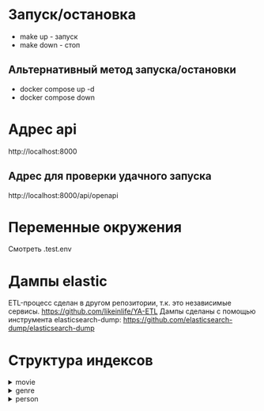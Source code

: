 # Запуск/остановка
- make up - запуск
- make down - стоп

## Альтернативный метод запуска/остановки
- docker compose up -d
- docker compose down

# Адрес api
http://localhost:8000

## Адрес для проверки удачного запуска
http://localhost:8000/api/openapi

# Переменные окружения
Смотреть .test.env

# Дампы elastic
ETL-процесс сделан в другом репозитории, т.к. это независимые сервисы.
https://github.com/likeinlife/YA-ETL
Дампы сделаны с помощью инструмента elasticsearch-dump:
https://github.com/elasticsearch-dump/elasticsearch-dump

# Структура индексов
<details>
<summary>movie</summary>

```
{
    id: string,
    imdb_rating: float,
    genre: [string],
    title: string,
    description: string,
    director: [string],
    actors_names: [string],
    writers_names: [string],
    actors: [
        {
            id: string,
            name: string
        }
    ],
    writers: [
        {
            id: string,
            name: string
        }
    ]
}
```
</details>

<details>
<summary>genre</summary>

```
{
    id: string,
    name: string,
    description: string,
    movies: [
        {
            id: string,
            title: string,
            imdb_rating: float
        }
    ]
}
```
</details>

<details>
<summary>person</summary>

```
{
    id: string,
    name: string,
    movies: [
        {
            id: string,
            title: string,
            role: string
        }
    ]
}
```
</details>
